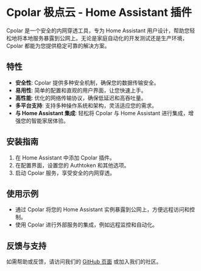 # Cpolar 极点云 - Home Assistant 插件

Cpolar 是一个安全的内网穿透工具，专为 Home Assistant 用户设计，帮助您轻松地将本地服务暴露到公网上。无论是家庭自动化的开发测试还是生产环境，Cpolar 都能为您提供稳定可靠的解决方案。

## 特性

- **安全性**: Cpolar 提供多种安全机制，确保您的数据传输安全。
- **易用性**: 简单的配置和直观的用户界面，让您快速上手。
- **高性能**: 优化的网络传输协议，确保低延迟和高吞吐量。
- **多平台支持**: 支持多种操作系统和架构，灵活适应您的需求。
- **与 Home Assistant 集成**: 轻松将 Cpolar 与 Home Assistant 进行集成，增强您的智能家居体验。

## 安装指南

1. 在 Home Assistant 中添加 Cpolar 插件。
2. 在配置界面，设置您的 Authtoken 和其他选项。
3. 启动 Cpolar 服务，享受安全的内网穿透。

## 使用示例

- 通过 Cpolar 将您的 Home Assistant 实例暴露到公网上，方便远程访问和控制。
- 使用 Cpolar 进行外部服务的集成，例如远程监控和自动化。

## 反馈与支持

如需帮助或反馈，请访问我们的 [GitHub 页面](https://github.com/djhui/hassio-addons) 或加入我们的社区。


